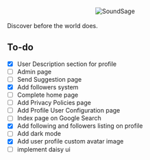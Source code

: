 <br/>
<div align="center">
  <img src="https://github.com/user-attachments/assets/0e672797-24cc-4cf5-a1c5-c11bd98ec109" alt="SoundSage">
</div>


<br/>
Discover before the world does.




## To-do
- [x] User Description section for profile
- [ ] Admin page
- [ ] Send Suggestion page
- [x] Add followers system
- [ ] Complete home page
- [ ] Add Privacy Policies page
- [ ] Add Profile User Configuration page
- [ ] Index page on Google Search
- [x] Add following and followers listing on profile
- [ ] Add dark mode
- [x] Add user profile custom avatar image
- [ ] implement daisy ui
